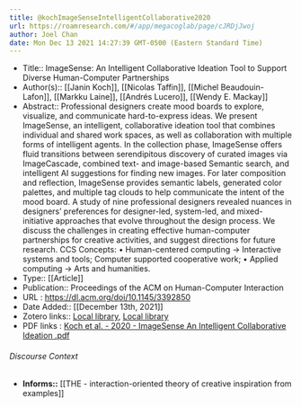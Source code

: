 ```yaml
---
title: @kochImageSenseIntelligentCollaborative2020
url: https://roamresearch.com/#/app/megacoglab/page/cJRDjJwoj
author: Joel Chan
date: Mon Dec 13 2021 14:27:39 GMT-0500 (Eastern Standard Time)
---
```


- Title:: ImageSense: An Intelligent Collaborative Ideation Tool to Support Diverse Human-Computer Partnerships
- Author(s):: [[Janin Koch]], [[Nicolas Taffin]], [[Michel Beaudouin-Lafon]], [[Markku Laine]], [[Andrés Lucero]], [[Wendy E. Mackay]]
- Abstract:: Professional designers create mood boards to explore, visualize, and communicate hard-to-express ideas. We present ImageSense, an intelligent, collaborative ideation tool that combines individual and shared work spaces, as well as collaboration with multiple forms of intelligent agents. In the collection phase, ImageSense offers fluid transitions between serendipitous discovery of curated images via ImageCascade, combined text- and image-based Semantic search, and intelligent AI suggestions for finding new images. For later composition and reflection, ImageSense provides semantic labels, generated color palettes, and multiple tag clouds to help communicate the intent of the mood board. A study of nine professional designers revealed nuances in designers’ preferences for designer-led, system-led, and mixed-initiative approaches that evolve throughout the design process. We discuss the challenges in creating effective human-computer partnerships for creative activities, and suggest directions for future research. CCS Concepts: • Human-centered computing → Interactive systems and tools; Computer supported cooperative work; • Applied computing → Arts and humanities.
- Type:: [[Article]]
- Publication:: Proceedings of the ACM on Human-Computer Interaction
- URL : https://dl.acm.org/doi/10.1145/3392850
- Date Added:: [[December 13th, 2021]]
- Zotero links:: [Local library](zotero://select/groups/2451508/items/JJG4PQWJ), [Local library](https://www.zotero.org/groups/2451508/items/JJG4PQWJ)
- PDF links : [Koch et al. - 2020 - ImageSense An Intelligent Collaborative Ideation .pdf](zotero://open-pdf/groups/2451508/items/RXYR7CN9)

###### Discourse Context

- **Informs::** [[THE - interaction-oriented theory of creative inspiration from examples]]

